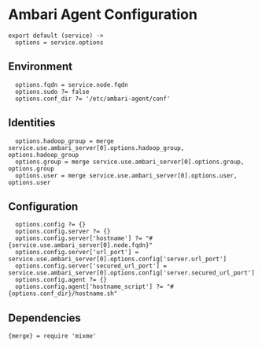 
# Ambari Agent Configuration

    export default (service) ->
      options = service.options

## Environment

      options.fqdn = service.node.fqdn
      options.sudo ?= false
      options.conf_dir ?= '/etc/ambari-agent/conf'

## Identities

      options.hadoop_group = merge service.use.ambari_server[0].options.hadoop_group, options.hadoop_group
      options.group = merge service.use.ambari_server[0].options.group, options.group
      options.user = merge service.use.ambari_server[0].options.user, options.user

## Configuration

      options.config ?= {}
      options.config.server ?= {}
      options.config.server['hostname'] ?= "#{service.use.ambari_server[0].node.fqdn}"
      options.config.server['url_port'] = service.use.ambari_server[0].options.config['server.url_port']
      options.config.server['secured_url_port'] = service.use.ambari_server[0].options.config['server.secured_url_port']
      options.config.agent ?= {}
      options.config.agent['hostname_script'] ?= "#{options.conf_dir}/hostname.sh"

## Dependencies

    {merge} = require 'mixme'

